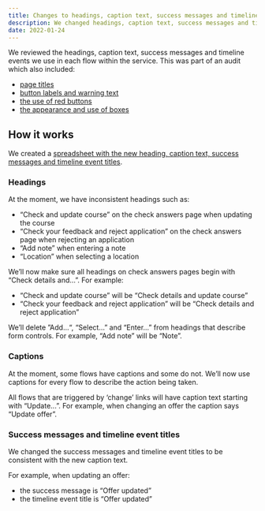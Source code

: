 ```yaml
---
title: Changes to headings, caption text, success messages and timeline event titles
description: We changed headings, caption text, success messages and timeline event titles within many flows of the service.
date: 2022-01-24
---
```


We reviewed the headings, caption text, success messages and timeline events we use in each flow within the service. This was part of an audit which also included:

- [page titles](/manage-teacher-training-applications/making-page-titles-consistent-and-more-meaningful/)
- [button labels and warning text](/manage-teacher-training-applications/changes-to-button-labels-and-addition-of-warning-text/)
- [the use of red buttons](/manage-teacher-training-applications/changing-the-way-we-use-red-warning-buttons/)
- [the appearance and use of boxes](/manage-teacher-training-applications/changes-to-the-use-and-appearance-of-boxes/)

## How it works

We created a [spreadsheet with the new heading, caption text, success messages and timeline event titles](https://docs.google.com/spreadsheets/d/1nfI8Es-Q1_klKeiYe5r2znlr688b12lRIOZF_dt5EwI/edit?pli=1#gid=0).

### Headings

At the moment, we have inconsistent headings such as:

- “Check and update course” on the check answers page when updating the course
- “Check your feedback and reject application” on the check answers page when rejecting an application
- “Add note” when entering a note
- “Location” when selecting a location

We’ll now make sure all headings on check answers pages begin with “Check details and...”. For example:

- “Check and update course” will be “Check details and update course”
- “Check your feedback and reject application” will be “Check details and reject application”

We’ll delete ”Add...“, “Select...” and “Enter...” from headings that describe form controls. For example, “Add note” will be “Note”.

### Captions

At the moment, some flows have captions and some do not. We’ll now use captions for every flow to describe the action being taken.

All flows that are triggered by ‘change’ links will have caption text starting with “Update...”. For example, when changing an offer the caption says “Update offer”.

### Success messages and timeline event titles

We changed the success messages and timeline event titles to be consistent with the new caption text.

For example, when updating an offer:

- the success message is “Offer updated”
- the timeline event title is “Offer updated”
